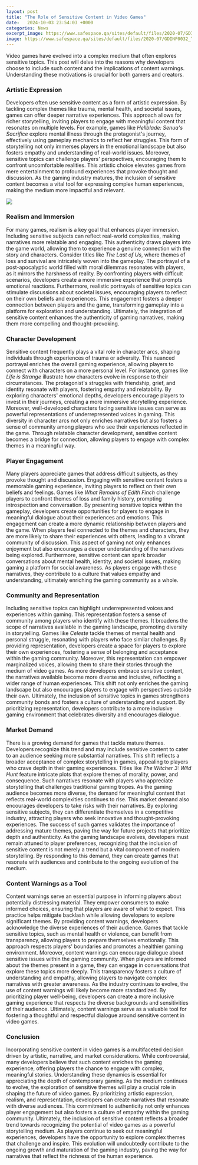 ```yaml
---
layout: post
title: "The Role of Sensitive Content in Video Games"
date:   2024-10-03 23:54:03 +0000
categories: News
excerpt_image: https://www.safespace.qa/sites/default/files/2020-07/GDINF0032_Thumb_Fundementals_Of_Sensitive_Content_V2.png
image: https://www.safespace.qa/sites/default/files/2020-07/GDINF0032_Thumb_Fundementals_Of_Sensitive_Content_V2.png
---
```


Video games have evolved into a complex medium that often explores sensitive topics. This post will delve into the reasons why developers choose to include such content and the implications of content warnings. Understanding these motivations is crucial for both gamers and creators.
### Artistic Expression
Developers often use sensitive content as a form of artistic expression. By tackling complex themes like trauma, mental health, and societal issues, games can offer deeper narrative experiences. This approach allows for richer storytelling, inviting players to engage with meaningful content that resonates on multiple levels. 
For example, games like *Hellblade: Senua's Sacrifice* explore mental illness through the protagonist's journey, effectively using gameplay mechanics to reflect her struggles. This form of storytelling not only immerses players in the emotional landscape but also fosters empathy and understanding of real-world issues. 
Moreover, sensitive topics can challenge players' perspectives, encouraging them to confront uncomfortable realities. This artistic choice elevates games from mere entertainment to profound experiences that provoke thought and discussion. As the gaming industry matures, the inclusion of sensitive content becomes a vital tool for expressing complex human experiences, making the medium more impactful and relevant.

![](https://www.safespace.qa/sites/default/files/2020-07/GDINF0032_Thumb_Fundementals_Of_Sensitive_Content_V2.png)
### Realism and Immersion
For many games, realism is a key goal that enhances player immersion. Including sensitive subjects can reflect real-world complexities, making narratives more relatable and engaging. This authenticity draws players into the game world, allowing them to experience a genuine connection with the story and characters.
Consider titles like *The Last of Us*, where themes of loss and survival are intricately woven into the gameplay. The portrayal of a post-apocalyptic world filled with moral dilemmas resonates with players, as it mirrors the harshness of reality. By confronting players with difficult scenarios, developers create a more immersive experience that prompts emotional reactions.
Furthermore, realistic portrayals of sensitive topics can stimulate discussions about societal issues, encouraging players to reflect on their own beliefs and experiences. This engagement fosters a deeper connection between players and the game, transforming gameplay into a platform for exploration and understanding. Ultimately, the integration of sensitive content enhances the authenticity of gaming narratives, making them more compelling and thought-provoking.
### Character Development
Sensitive content frequently plays a vital role in character arcs, shaping individuals through experiences of trauma or adversity. This nuanced portrayal enriches the overall gaming experience, allowing players to connect with characters on a more personal level. 
For instance, games like *Life is Strange* illustrate how characters evolve in response to their circumstances. The protagonist's struggles with friendship, grief, and identity resonate with players, fostering empathy and relatability. By exploring characters' emotional depths, developers encourage players to invest in their journeys, creating a more immersive storytelling experience.
Moreover, well-developed characters facing sensitive issues can serve as powerful representations of underrepresented voices in gaming. This diversity in character arcs not only enriches narratives but also fosters a sense of community among players who see their experiences reflected in the game. Through relatable character development, sensitive content becomes a bridge for connection, allowing players to engage with complex themes in a meaningful way.
### Player Engagement
Many players appreciate games that address difficult subjects, as they provoke thought and discussion. Engaging with sensitive content fosters a memorable gaming experience, inviting players to reflect on their own beliefs and feelings. 
Games like *What Remains of Edith Finch* challenge players to confront themes of loss and family history, prompting introspection and conversation. By presenting sensitive topics within the gameplay, developers create opportunities for players to engage in meaningful dialogue about their experiences and emotions.
This engagement can create a more dynamic relationship between players and the game. When players feel connected to the themes and characters, they are more likely to share their experiences with others, leading to a vibrant community of discussion. This aspect of gaming not only enhances enjoyment but also encourages a deeper understanding of the narratives being explored.
Furthermore, sensitive content can spark broader conversations about mental health, identity, and societal issues, making gaming a platform for social awareness. As players engage with these narratives, they contribute to a culture that values empathy and understanding, ultimately enriching the gaming community as a whole.
### Community and Representation
Including sensitive topics can highlight underrepresented voices and experiences within gaming. This representation fosters a sense of community among players who identify with these themes. It broadens the scope of narratives available in the gaming landscape, promoting diversity in storytelling.
Games like *Celeste* tackle themes of mental health and personal struggle, resonating with players who face similar challenges. By providing representation, developers create a space for players to explore their own experiences, fostering a sense of belonging and acceptance within the gaming community.
Moreover, this representation can empower marginalized voices, allowing them to share their stories through the medium of video games. As more developers embrace sensitive content, the narratives available become more diverse and inclusive, reflecting a wider range of human experiences. This shift not only enriches the gaming landscape but also encourages players to engage with perspectives outside their own.
Ultimately, the inclusion of sensitive topics in games strengthens community bonds and fosters a culture of understanding and support. By prioritizing representation, developers contribute to a more inclusive gaming environment that celebrates diversity and encourages dialogue.
### Market Demand
There is a growing demand for games that tackle mature themes. Developers recognize this trend and may include sensitive content to cater to an audience seeking more substantial narratives. This shift reflects a broader acceptance of complex storytelling in games, appealing to players who crave depth in their gaming experiences.
Titles like *The Witcher 3: Wild Hunt* feature intricate plots that explore themes of morality, power, and consequence. Such narratives resonate with players who appreciate storytelling that challenges traditional gaming tropes. As the gaming audience becomes more diverse, the demand for meaningful content that reflects real-world complexities continues to rise.
This market demand also encourages developers to take risks with their narratives. By exploring sensitive subjects, they can differentiate themselves in a competitive industry, attracting players who seek innovative and thought-provoking experiences. The success of such games validates the importance of addressing mature themes, paving the way for future projects that prioritize depth and authenticity.
As the gaming landscape evolves, developers must remain attuned to player preferences, recognizing that the inclusion of sensitive content is not merely a trend but a vital component of modern storytelling. By responding to this demand, they can create games that resonate with audiences and contribute to the ongoing evolution of the medium.
### Content Warnings as a Tool
Content warnings serve an essential purpose in informing players about potentially distressing material. They empower consumers to make informed choices, ensuring that players are aware of what to expect. This practice helps mitigate backlash while allowing developers to explore significant themes.
By providing content warnings, developers acknowledge the diverse experiences of their audience. Games that tackle sensitive topics, such as mental health or violence, can benefit from transparency, allowing players to prepare themselves emotionally. This approach respects players' boundaries and promotes a healthier gaming environment.
Moreover, content warnings can encourage dialogue about sensitive issues within the gaming community. When players are informed about the themes present in a game, they can engage in conversations that explore these topics more deeply. This transparency fosters a culture of understanding and empathy, allowing players to navigate complex narratives with greater awareness.
As the industry continues to evolve, the use of content warnings will likely become more standardized. By prioritizing player well-being, developers can create a more inclusive gaming experience that respects the diverse backgrounds and sensitivities of their audience. Ultimately, content warnings serve as a valuable tool for fostering a thoughtful and respectful dialogue around sensitive content in video games.
### Conclusion
Incorporating sensitive content in video games is a multifaceted decision driven by artistic, narrative, and market considerations. While controversial, many developers believe that such content enriches the gaming experience, offering players the chance to engage with complex, meaningful stories. Understanding these dynamics is essential for appreciating the depth of contemporary gaming.
As the medium continues to evolve, the exploration of sensitive themes will play a crucial role in shaping the future of video games. By prioritizing artistic expression, realism, and representation, developers can create narratives that resonate with diverse audiences. This commitment to authenticity not only enhances player engagement but also fosters a culture of empathy within the gaming community.
Ultimately, the inclusion of sensitive content reflects a broader trend towards recognizing the potential of video games as a powerful storytelling medium. As players continue to seek out meaningful experiences, developers have the opportunity to explore complex themes that challenge and inspire. This evolution will undoubtedly contribute to the ongoing growth and maturation of the gaming industry, paving the way for narratives that reflect the richness of the human experience.